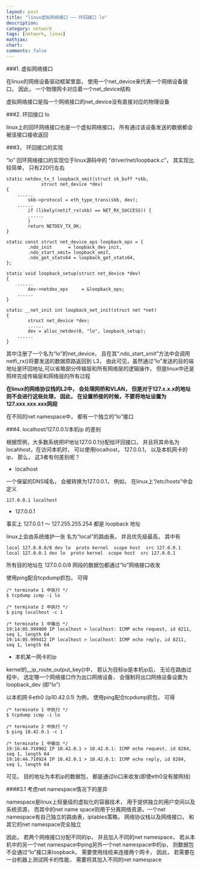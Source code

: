```yaml
---
layout: post
title: "linux虚拟网络接口 —— 环回接口 lo"
description:
category: network
tags: [network, linux]
mathjax: 
chart:
comments: false
---
```


###1. 虚拟网络接口

在linux的网络设备驱动框架里面， 使用一个net_device来代表一个网络设备接口， 因此， 一个物理网卡对应着一个net_device结构

虚拟网络接口是指一个网络接口的net_device没有直接对应的物理设备

###2. 环回接口 lo

linux上的回环网络接口也是一个虚拟网络接口， 所有通过该设备发送的数据都会被该接口接收返回

###3， 环回接口的实现

“lo” 回环网络接口的实现位于linux源码中的 “driver/net/loopback.c”， 其实现比较简单， 只有220行左右

	static netdev_tx_t loopback_xmit(struct sk_buff *skb,
                 struct net_device *dev)
	{
		......
    		skb->protocol = eth_type_trans(skb, dev);
		......
    		if (likely(netif_rx(skb) == NET_RX_SUCCESS)) {
			......
    		}
    		return NETDEV_TX_OK;
	}

	static const struct net_device_ops loopback_ops = { 
    		.ndo_init      = loopback_dev_init,
    		.ndo_start_xmit= loopback_xmit,
    		.ndo_get_stats64 = loopback_get_stats64,
	};

	static void loopback_setup(struct net_device *dev)
	{
		......
    		dev->netdev_ops     = &loopback_ops;
		......
	}

	static __net_init int loopback_net_init(struct net *net)
	{
    		struct net_device *dev;
    		......
    		dev = alloc_netdev(0, "lo", loopback_setup);
		......
	}


其中注册了一个名为“lo”的net_device， 且在其“.ndo_start_xmit”方法中会调用 netfi_rx()将要发送的数据原路返回到 L3， 由此可见，虽然通过“lo”发送的目的端地址是环回地址,可以省略部分传输层和所有网络层的逻辑操作， 但是linux中还是照样完成传输层和网络层的所有过程

**在linux的网络协议栈的L2中， 会处理网桥和VLAN， 但是对于127.x.x.x的地址则不会进行这些处理， 因此， 在设置桥接的时候，不要将地址设置为 127.xxx.xxx.xxx网段**

在不同的net namespace中， 都有一个独立的“lo”接口

###4. localhost/127.0.0.1/本机ip 的差别

根据惯例，大多数系统把IP地址127.0.0.1分配给环回接口， 并且将其命名为locahhost，在访问本机时， 可以使用localhost， 127.0.0.1， 以及本机网卡的ip， 那么， 这3者有何差别呢？

+ localhost

一个保留的DNS域名， 会被转换为127.0.0.1， 例如， 在linux上“/etc/hosts”中会定义
	
	127.0.0.1 localhost

+ 127.0.0.1

事实上 127.0.0.1 ～ 127.255.255.254 都是 loopback 地址

linux上会由系统维护一张 名为“local”的路由表， 并且优先级最高， 其中有

	local 127.0.0.0/8 dev lo  proto kernel  scope host  src 127.0.0.1
	local 127.0.0.1 dev lo  proto kernel  scope host  src 127.0.0.1

所有目的地址在 127.0.0.0/8 网段的数据包都通过“lo”网络接口收发

使用ping配合tcpdump抓包， 可得

	/* terminate 1 中执行 */
	$ tcpdump icmp -i lo

	/* terminate 2 中执行 */
	$ ping localhost -c 1

	/* terminate 1 中输出 */
	19:14:05.999400 IP localhost > localhost: ICMP echo request, id 8211, seq 1, length 64
	19:14:05.999412 IP localhost > localhost: ICMP echo reply, id 8211, seq 1, length 64


+ 本机某一网卡的ip

kernel的__ip_route_output_key()中， 若认为目标ip是本机ip后， 无论在路由过程中， 选定哪一个网络接口作为出口网络设备， 会强制将出口网络设备设置为 loopback_dev (即“lo”)

以本机网卡eth0 (ip10.42.0.1) 为例， 使用ping配合tcpdump抓包， 可得

	/* terminate 1 中执行 */
	$ tcpdump icmp -i lo

	/* terminate 2 中执行 */
	$ ping 10.42.0.1 -c 1

	/* terminate 1 中输出 */
	19:16:44.710902 IP 10.42.0.1 > 10.42.0.1: ICMP echo request, id 8284, seq 1, length 64
	19:16:44.710924 IP 10.42.0.1 > 10.42.0.1: ICMP echo reply, id 8284, seq 1, length 64
	
可见， 目的地址为本机ip的数据包， 都是通过lo口来收发(即使eth0没有接网线)

####3.1 考虑net namespace情况下的差异

namespace是linux上轻量级的虚拟化的容器技术， 用于提供独立的用户空间以及系统资源， 而其中的net name space则用于分离网络资源，一个net namespace有自己独立的路由表，iptables策略， 网络协议栈以及网络接口， 和其它的net namespace完全独立

因此， 若两个网络接口分配不同的ip， 并且加入不同的net namespace， 若从本机中的另一个net namespace中ping另外一个net namespace中的ip， 则数据包不会通过“lo”接口来loopback， 需要使用线缆来连接两个网卡， 因此， 若需要在一台机器上测试网卡的性能， 需要将其加入不同的net namespace
